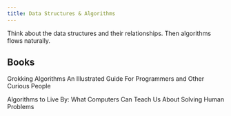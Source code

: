 ```yaml
---
title: Data Structures & Algorithms
---
```


Think about the data structures and their relationships. Then algorithms flows naturally.

## Books 

Grokking Algorithms An Illustrated Guide For Programmers and Other Curious People

Algorithms to Live By: What Computers Can Teach Us About Solving Human Problems
